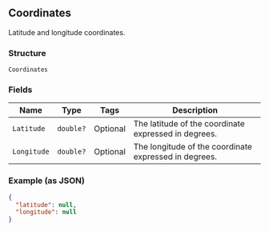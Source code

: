 ## Coordinates

Latitude and longitude coordinates.

### Structure

`Coordinates`

### Fields

| Name | Type | Tags | Description |
|  --- | --- | --- | --- |
| `Latitude` | `double?` | Optional | The latitude of the coordinate expressed in degrees. |
| `Longitude` | `double?` | Optional | The longitude of the coordinate expressed in degrees. |

### Example (as JSON)

```json
{
  "latitude": null,
  "longitude": null
}
```

